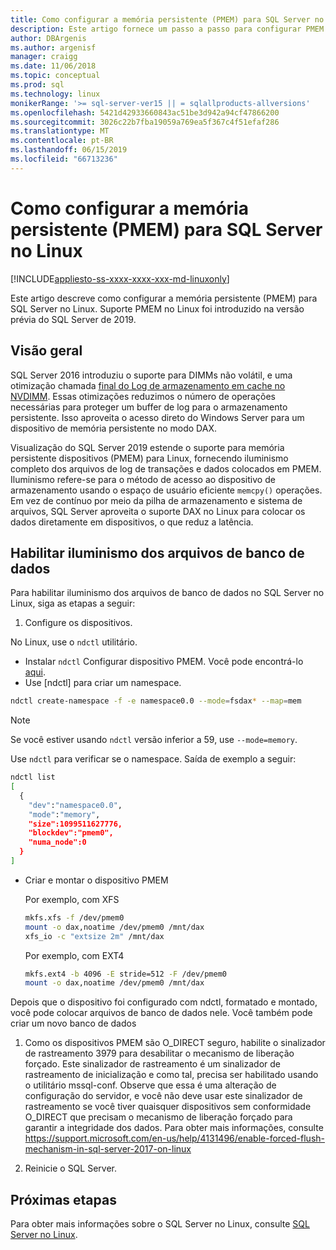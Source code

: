 ```yaml
---
title: Como configurar a memória persistente (PMEM) para SQL Server no Linux | Microsoft Docs
description: Este artigo fornece um passo a passo para configurar PMEM no Linux.
author: DBArgenis
ms.author: argenisf
manager: craigg
ms.date: 11/06/2018
ms.topic: conceptual
ms.prod: sql
ms.technology: linux
monikerRange: '>= sql-server-ver15 || = sqlallproducts-allversions'
ms.openlocfilehash: 5421d42933660843ac51be3d942a94cf47866200
ms.sourcegitcommit: 3026c22b7fba19059a769ea5f367c4f51efaf286
ms.translationtype: MT
ms.contentlocale: pt-BR
ms.lasthandoff: 06/15/2019
ms.locfileid: "66713236"
---
```

# <a name="how-to-configure-persistent-memory-pmem-for-sql-server-on-linux"></a>Como configurar a memória persistente (PMEM) para SQL Server no Linux

[!INCLUDE[appliesto-ss-xxxx-xxxx-xxx-md-linuxonly](../includes/appliesto-ss-xxxx-xxxx-xxx-md-linuxonly.md)]

Este artigo descreve como configurar a memória persistente (PMEM) para SQL Server no Linux. Suporte PMEM no Linux foi introduzido na versão prévia do SQL Server de 2019.

## <a name="overview"></a>Visão geral

SQL Server 2016 introduziu o suporte para DIMMs não volátil, e uma otimização chamada [final do Log de armazenamento em cache no NVDIMM]( https://blogs.msdn.microsoft.com/bobsql/2016/11/08/how-it-works-it-just-runs-faster-non-volatile-memory-sql-server-tail-of-log-caching-on-nvdimm/). Essas otimizações reduzimos o número de operações necessárias para proteger um buffer de log para o armazenamento persistente. Isso aproveita o acesso direto do Windows Server para um dispositivo de memória persistente no modo DAX.

Visualização do SQL Server 2019 estende o suporte para memória persistente dispositivos (PMEM) para Linux, fornecendo iluminismo completo dos arquivos de log de transações e dados colocados em PMEM. Iluminismo refere-se para o método de acesso ao dispositivo de armazenamento usando o espaço de usuário eficiente `memcpy()` operações. Em vez de contínuo por meio da pilha de armazenamento e sistema de arquivos, SQL Server aproveita o suporte DAX no Linux para colocar os dados diretamente em dispositivos, o que reduz a latência.

## <a name="enable-enlightenment-of-database-files"></a>Habilitar iluminismo dos arquivos de banco de dados
Para habilitar iluminismo dos arquivos de banco de dados no SQL Server no Linux, siga as etapas a seguir:

1. Configure os dispositivos.

  No Linux, use o `ndctl` utilitário.

  - Instalar `ndctl` Configurar dispositivo PMEM. Você pode encontrá-lo [aqui](https://docs.pmem.io/getting-started-guide/installing-ndctl).
  - Use [ndctl] para criar um namespace.

  ```bash 
  ndctl create-namespace -f -e namespace0.0 --mode=fsdax* --map=mem
  ```

  >[!NOTE]
  >Se você estiver usando `ndctl` versão inferior a 59, use `--mode=memory`.

  Use `ndctl` para verificar se o namespace. Saída de exemplo a seguir:

```bash
ndctl list
[
  {
    "dev":"namespace0.0",
    "mode":"memory",
    "size":1099511627776,
    "blockdev":"pmem0",
    "numa_node":0
  }
]
```

  - Criar e montar o dispositivo PMEM

    Por exemplo, com XFS

    ```bash
    mkfs.xfs -f /dev/pmem0
    mount -o dax,noatime /dev/pmem0 /mnt/dax
    xfs_io -c "extsize 2m" /mnt/dax
    ```

    Por exemplo, com EXT4

    ```bash
    mkfs.ext4 -b 4096 -E stride=512 -F /dev/pmem0
    mount -o dax,noatime /dev/pmem0 /mnt/dax
    ```

  Depois que o dispositivo foi configurado com ndctl, formatado e montado, você pode colocar arquivos de banco de dados nele. Você também pode criar um novo banco de dados 

1. Como os dispositivos PMEM são O_DIRECT seguro, habilite o sinalizador de rastreamento 3979 para desabilitar o mecanismo de liberação forçado. Este sinalizador de rastreamento é um sinalizador de rastreamento de inicialização e como tal, precisa ser habilitado usando o utilitário mssql-conf. Observe que essa é uma alteração de configuração do servidor, e você não deve usar este sinalizador de rastreamento se você tiver quaisquer dispositivos sem conformidade O_DIRECT que precisam o mecanismo de liberação forçado para garantir a integridade dos dados. Para obter mais informações, consulte https://support.microsoft.com/en-us/help/4131496/enable-forced-flush-mechanism-in-sql-server-2017-on-linux

1. Reinicie o SQL Server.

## <a name="next-steps"></a>Próximas etapas

Para obter mais informações sobre o SQL Server no Linux, consulte [SQL Server no Linux](sql-server-linux-overview.md).
